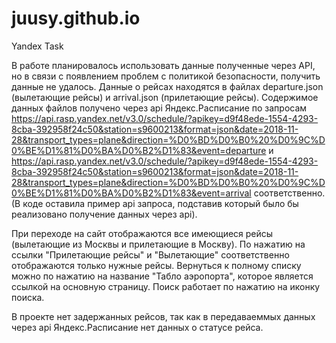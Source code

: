 # juusy.github.io
Yandex Task

В работе планировалось использовать данные полученные через API, но в связи с появлением проблем с политикой безопасности, получить данные не удалось. 
Данные о рейсах находятся в файлах departure.json (вылетающие рейсы) и arrival.json (прилетающие рейсы). Содержимое данных файлов получено через api Яндекс.Расписание по запросам https://api.rasp.yandex.net/v3.0/schedule/?apikey=d9f48ede-1554-4293-8cba-392958f24c50&station=s9600213&format=json&date=2018-11-28&transport_types=plane&direction=%D0%BD%D0%B0%20%D0%9C%D0%BE%D1%81%D0%BA%D0%B2%D1%83&event=departure и https://api.rasp.yandex.net/v3.0/schedule/?apikey=d9f48ede-1554-4293-8cba-392958f24c50&station=s9600213&format=json&date=2018-11-28&transport_types=plane&direction=%D0%BD%D0%B0%20%D0%9C%D0%BE%D1%81%D0%BA%D0%B2%D1%83&event=arrival соответственно. (В коде оставила пример api запроса, подставив который было бы реализовано получение данных через api).

При переходе на сайт отображаются все имеющиеся рейсы (вылетающие из Москвы и прилетающие в Москву). По нажатию на ссылки "Прилетающие рейсы" и "Вылетающие" соответственно отображаются только нужные рейсы. Вернуться к полному списку можно по нажатию на название "Табло аэропорта", которое является ссылкой на основную страницу.
Поиск работает по нажатию на иконку поиска.

В проекте нет задержанных рейсов, так как в передаваеммых данных через api Яндекс.Расписание нет данных о статусе рейса.
